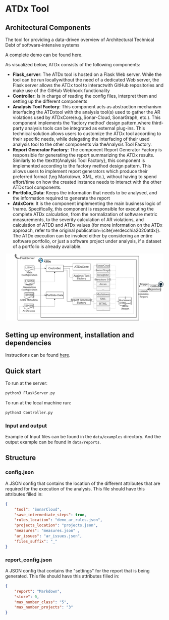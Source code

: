 # ATDx Tool
## Architectural Components
The tool for  providing a data-driven overview of Architectural Technical Debt of software-intensive systems

A complete demo can be found here.

As visualized below, ATDx  consists of the following components:
- **Flask_server**: The ATDx tool is hosted on a Flask Web server. While the tool can be run locallywithout the need of a dedicated Web server, the Flask server allows the ATDx tool to interactwith GitHub repositories and make use of the GitHub Webhook functionality  
- **Controller**: Is in charge of reading the config files, interpret them and setting up the different components
- **Analysis Tool Factory**: This component acts as abstraction mechanism interfacing the ATDxtool with the analysis tool(s) used to gather the AR violations used by ATDxCore(e.g.,Sonar-Cloud, SonarGraph, etc.). This component implements the ‘factory method’ design pattern,where third-party analysis tools can be integrated as external plug-ins. This technical solution allows users to customize the ATDx tool according to their specific needs, while delegating the  interfacing of their used analysis tool to the other components via theAnalysis Tool Factory.
- **Report Generator Factory**: The component Report Generator Factory is responsible for generating the report summarizing the ATDx results. Similarly to the \texttt{Analysis Tool Factory}, this component is implemented according to the factory method design pattern. This allows users to implement report generators which produce their preferred format (\eg Markdown, XML, etc.), without having to spend effort/time on how the created instance needs to interact with the other ATDx tool components. 
- **Portfolio_Data**: Keeps the information that needs to be analysed, and the information required to generate the report
- **AtdxCore**:  It is the component implementing the main business logic of \name. Specifically, this component is responsible for executing the complete ATDx calculation, from the normalization of software metric measurements, to the severity calculation of AR violations, and calculation of ATDD and ATDx values (for more information on the ATDx approach, refer to the original publication~\cite{verdecchia2020atdx}). The ATDx execution can be invoked either by considering an entire software portfolio, or just a software project under analysis, if a dataset of a portfolio is already available.


<p align="center">
<img src="./documentation/Architecture.png" alt="Overview of ATDx" width="500"/>
</p>

## Setting up environment, installation and dependencies
Instructions can be found [here](https://github.com/S2-group/ATDx/blob/main/SETUP.md).


## Quick start
To run at the server:
```bash
python3 FlaskServer.py
```

To run at the local machine run:
```bash
python3 Controller.py
```


### Input and output
Example of Input files can be found in the `data/examples` directory. And the output example can be found in  `data/reports`.


## Structure
### config.json
A JSON config that contains the location of the different attributes that are required for the execution of the analysis.
This file should have this attributes filled in:

   ```json
   {
       "tool": "SonarCloud",
       "save_intermediate_steps": true,
       "rules_location": "demo_ar_rules.json",
       "projects_location": "projects.json",
       "measures": "measures.json" ,
       "ar_issues": "ar_issues.json",
       "files_suffix": "_"
   }
   ```
### report_config.json
A JSON config that contains the "settings" for the report that is being generated.
This file should have this attributes filled in:
   ```json
   {
       "report": "Markdown",
       "store": 0,
       "max_number_class": "5",
       "max_number_projects": "3"
   }
   ```


